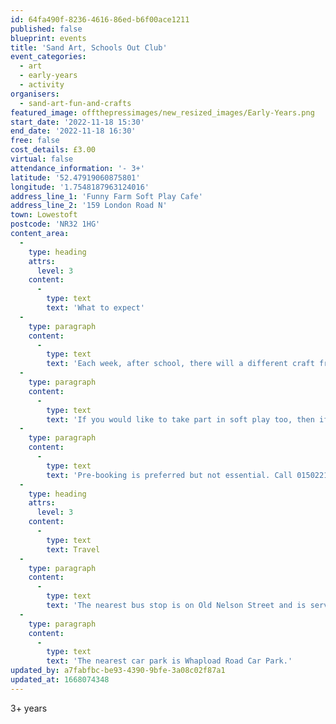 ```yaml
---
id: 64fa490f-8236-4616-86ed-b6f00ace1211
published: false
blueprint: events
title: 'Sand Art, Schools Out Club'
event_categories:
  - art
  - early-years
  - activity
organisers:
  - sand-art-fun-and-crafts
featured_image: offthepressimages/new_resized_images/Early-Years.png
start_date: '2022-11-18 15:30'
end_date: '2022-11-18 16:30'
free: false
cost_details: £3.00
virtual: false
attendance_information: '- 3+'
latitude: '52.47919060875801'
longitude: '1.7548187963124016'
address_line_1: 'Funny Farm Soft Play Cafe'
address_line_2: '159 London Road N'
town: Lowestoft
postcode: 'NR32 1HG'
content_area:
  -
    type: heading
    attrs:
      level: 3
    content:
      -
        type: text
        text: 'What to expect'
  -
    type: paragraph
    content:
      -
        type: text
        text: 'Each week, after school, there will a different craft from Sand Art to Sand Bottles, Pebble Pets / Trolls!.'
  -
    type: paragraph
    content:
      -
        type: text
        text: 'If you would like to take part in soft play too, then if you book both Sand Art Schools Out and Soft Play sessions together it is only £5!'
  -
    type: paragraph
    content:
      -
        type: text
        text: 'Pre-booking is preferred but not essential. Call 01502217989 to book your place.'
  -
    type: heading
    attrs:
      level: 3
    content:
      -
        type: text
        text: Travel
  -
    type: paragraph
    content:
      -
        type: text
        text: 'The nearest bus stop is on Old Nelson Street and is serviced by the Coastal Clipper and Coastlink bus.'
  -
    type: paragraph
    content:
      -
        type: text
        text: 'The nearest car park is Whapload Road Car Park.'
updated_by: a7fabfbc-be93-4390-9bfe-3a08c02f87a1
updated_at: 1668074348
---
```

3+ years